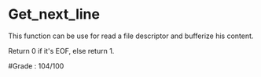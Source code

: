 # Get_next_line

This function can be use for read a file descriptor and bufferize his content. 

Return 0 if it's EOF, else return 1.

#Grade : 104/100

